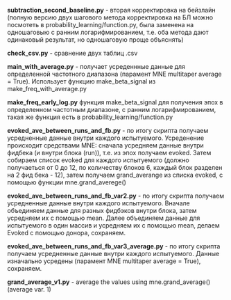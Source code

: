**subtraction_second_baseline.py** - вторая корректировка на бейзлайн (полную версию двух шагового метода корректировка на БЛ можно посмотеть в probability_learning/function.py, была заменена на одношаговыю с ранним логарифмированием, т.е. оба метода дают одинаковый результат, но одношаговую проще объяснять) 

**check_csv.py** - сравнение двух таблиц .csv


**main_with_average.py** - получает усреденнные данные для определенной частотного диапазона (парамент MNE multitaper average = True). Использует функцию make_beta_signal из make_freq_with_average.py

**make_freq_early_log.py** функция make_beta_signal для получения эпох в определенном частотным диапазоне, с ранним логарифмированием, такая же функция есть в probability_learning/function.py


**evoked_ave_between_runs_and_fb.py** - по итогу скрипта получаем усредненные данные внутри каждого испытуемого. Усреденение происходит средствами MNE: сначала усредняем данные внутри фидбека (и внутри блока (run)), т.е. из эпох получаем evoked. Затем собираем список evoked для каждого испытуемого (должно получаеться от 0 до 12, по количеству блоков 6, каждый блок разделен на 2 фид бека - 12), затем получаем grand_averange из списка evoked, с помощью функции mne.grand_averege()

**evoked_ave_between_runs_and_fb_var2.py** - по итогу скрипта получаем усредненные данные внутри каждого испытуемого. Вначале объединяем данные для разных фидбэков внутри блока, затем усредняем их с помощью mean. Далее объединяем данные для испытуемого в один массив и усредняем их с помощью mean, делаем Evoked с помощью донора, сохраняем.

**evoked_ave_between_runs_and_fb_var3_average.py** - по итогу скрипта получаем усредненные данные внутри каждого испытуемого. Данные изначально усредены (парамент MNE multitaper average = True), сохраняем.

**grand_average_v1.py** - average the values using mne.grand_average() (average var. 1)
